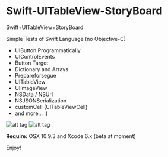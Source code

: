 Swift-UITableView-StoryBoard
============================

Swift+UITableView+StoryBoard

Simple Tests of Swift Language (no Objective-C)

+ UIButton Programmatically
+ UIControlEvents
+ Button Target
+ Dictionary and Arrays
+ Prepareforsegue
+ UITableView
+ UIImageView
+ NSData / NSUrl
+ NSJSONSerialization
+ customCell (UITableViewCell)
+ and more... :)



![alt tag](http://www.radicadesign.com/swift_screen1.png)
![alt tag](http://www.radicadesign.com/swift_screen2.png)

**Require:**
OSX 10.9.3 and Xcode 6.x (beta at moment)

Enjoy!
